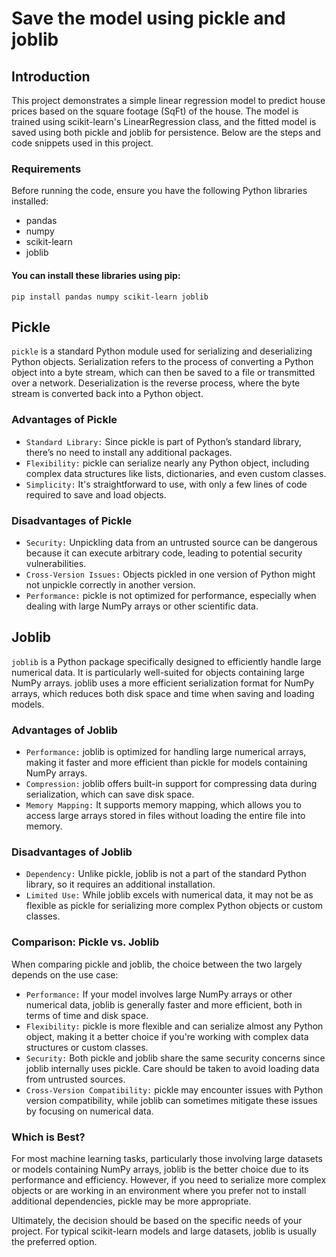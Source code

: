
# Save the model using pickle and joblib

## Introduction

This project demonstrates a simple linear regression model to predict house prices based on the square footage (SqFt) of the house. The model is trained using scikit-learn's LinearRegression class, and the fitted model is saved using both pickle and joblib for persistence. Below are the steps and code snippets used in this project.

### Requirements

Before running the code, ensure you have the following Python libraries installed:

- pandas
- numpy
- scikit-learn
- joblib

#### You can install these libraries using pip:
```
pip install pandas numpy scikit-learn joblib
```

## Pickle

`pickle` is a standard Python module used for serializing and deserializing Python objects. Serialization refers to the process of converting a Python object into a byte stream, which can then be saved to a file or transmitted over a network. Deserialization is the reverse process, where the byte stream is converted back into a Python object.

### Advantages of Pickle

- `Standard Library:` Since pickle is part of Python’s standard library, there’s no need to install any additional packages.
- `Flexibility:` pickle can serialize nearly any Python object, including complex data structures like lists, dictionaries, and even custom classes.
- `Simplicity:` It's straightforward to use, with only a few lines of code required to save and load objects.

### Disadvantages of Pickle

- `Security:` Unpickling data from an untrusted source can be dangerous because it can execute arbitrary code, leading to potential security vulnerabilities.
- `Cross-Version Issues:` Objects pickled in one version of Python might not unpickle correctly in another version.
- `Performance:` pickle is not optimized for performance, especially when dealing with large NumPy arrays or other scientific data.

## Joblib

`joblib` is a Python package specifically designed to efficiently handle large numerical data. It is particularly well-suited for objects containing large NumPy arrays. joblib uses a more efficient serialization format for NumPy arrays, which reduces both disk space and time when saving and loading models.

### Advantages of Joblib

- `Performance:` joblib is optimized for handling large numerical arrays, making it faster and more efficient than pickle for models containing NumPy arrays.
- `Compression:` joblib offers built-in support for compressing data during serialization, which can save disk space.
- `Memory Mapping:` It supports memory mapping, which allows you to access large arrays stored in files without loading the entire file into memory.

### Disadvantages of Joblib

- `Dependency:` Unlike pickle, joblib is not a part of the standard Python library, so it requires an additional installation.
- `Limited Use:` While joblib excels with numerical data, it may not be as flexible as pickle for serializing more complex Python objects or custom classes.

### Comparison: Pickle vs. Joblib
When comparing pickle and joblib, the choice between the two largely depends on the use case:

- `Performance:` If your model involves large NumPy arrays or other numerical data, joblib is generally faster and more efficient, both in terms of time and disk space.
- `Flexibility:` pickle is more flexible and can serialize almost any Python object, making it a better choice if you're working with complex data structures or custom classes.
- `Security:` Both pickle and joblib share the same security concerns since joblib internally uses pickle. Care should be taken to avoid loading data from untrusted sources.
- `Cross-Version Compatibility:` pickle may encounter issues with Python version compatibility, while joblib can sometimes mitigate these issues by focusing on numerical data.

### Which is Best?
For most machine learning tasks, particularly those involving large datasets or models containing NumPy arrays, joblib is the better choice due to its performance and efficiency. However, if you need to serialize more complex objects or are working in an environment where you prefer not to install additional dependencies, pickle may be more appropriate.

Ultimately, the decision should be based on the specific needs of your project. For typical scikit-learn models and large datasets, joblib is usually the preferred option.



